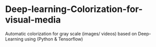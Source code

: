 # Deep-learning-Colorization-for-visual-media
Automatic colorization for gray scale (images/ videos) based on Deep-Learning using (Python &amp; Tensorflow)

